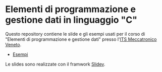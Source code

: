 # Elementi di programmazione e gestione dati in linguaggio "C"

Questo repository contiene le slide e gli esempi usati per il corso di "Elementi di programmazione e gestione dati" presso l'[ITS Meccatronico Veneto](https://www.itsmeccatronico.it).

- [Esempi](/snippets/)


 Le slides sono realizzate con il framwork [Slidev](https://sli.dev).
